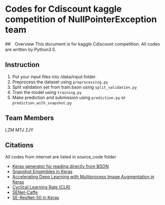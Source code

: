 # Codes for Cdiscount kaggle competition of NullPointerException team
##　Overview
This document is for kaggle  Cdiscount competition. All codes are written by Python3.5.

## Instruction
1. Put your input files into /data/input folder.
2. Preprocess the dataset using `preprocessing.py`
3. Split validation set from train.bson using `split_validation.py`
4. Train the model using `training.py`
5. Make prediction and submission using `prediction.py` or `prediction_with_snapshot.py`

## Team Members
LZM
MTJ
ZJY

## Citations
All codes from internet are listed in source_code folder
* [Keras generator for reading directly from BSON](https://www.kaggle.com/humananalog/keras-generator-for-reading-directly-from-bson)
* [Snapshot Ensembles in Keras](https://github.com/titu1994/Snapshot-Ensembles)
* [Accelerating Deep Learning with Multiprocess Image Augmentation in Keras](https://github.com/stratospark/keras-multiprocess-image-data-generator)
* [Cyclical Learning Rate (CLR)](https://github.com/bckenstler/CLR)
* [SENet-Caffe](https://github.com/shicai/SENet-Caffe)
* [SE-ResNet-50 in Keras](https://gist.github.com/hollance/8d30bf5c1622036d16c4f27bd0ec88bf)
